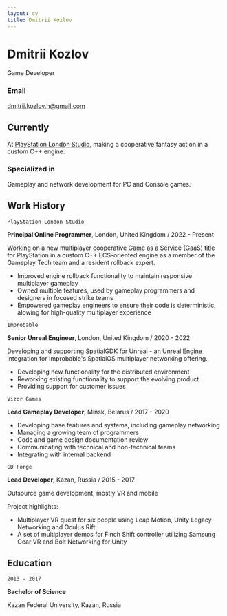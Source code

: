 ```yaml
---
layout: cv
title: Dmitrii Kozlov
---
```

# Dmitrii Kozlov
Game Developer

### Email
<dmitrij.kozlov.h@gmail.com>

## Currently
At [PlayStation London Studio](https://playstationlondonstudio.com), making a cooperative fantasy action in a custom C++ engine.

### Specialized in

Gameplay and network development for PC and Console games.

## Work History

`PlayStation London Studio`

**Principal Online Programmer**, London, United Kingdom / 2022 - Present

Working on a new multiplayer cooperative Game as a Service (GaaS) title for PlayStation in a custom C++ ECS-oriented engine as a member of the Gameplay Tech team and a resident rollback expert.

* Improved engine rollback functionality to maintain responsive multiplayer gameplay
* Owned multiple features, used by gameplay programmers and designers in focused strike teams
* Empowered gameplay engineers to ensure their code is deterministic, alowing for high-quality multiplayer experience

`Improbable`

**Senior Unreal Engineer**, London, United Kingdom / 2020 - 2022

Developing and supporting SpatialGDK for Unreal - an Unreal Engine integration for Improbable's SpatialOS multiplayer networking offering.

* Developing new functionality for the distributed environment
* Reworking existing functionality to support the evolving product
* Providing support for customer issues

`Vizor Games`

**Lead Gameplay Developer**, Minsk, Belarus / 2017 - 2020

* Developing base features and systems, including gameplay networking
* Managing a growing team of programmers
* Code and game design documentation review
* Communicating with technical and non-technical teams
* Integrating with internal backend

`GD Forge`

**Lead Developer**, Kazan, Russia / 2015 - 2017

Outsource game development, mostly VR and mobile

Project highlights:

* Multiplayer VR quest for six people using Leap Motion, Unity Legacy Networking and Oculus Rift
* A set of multiplayer demos for Finch Shift controller utilizing Samsung Gear VR and Bolt Networking for Unity

## Education

`2013 - 2017`

**Bachelor of Science**

Kazan Federal University, Kazan, Russia

<!-- ### Footer

Last updated: March 2024 -->
